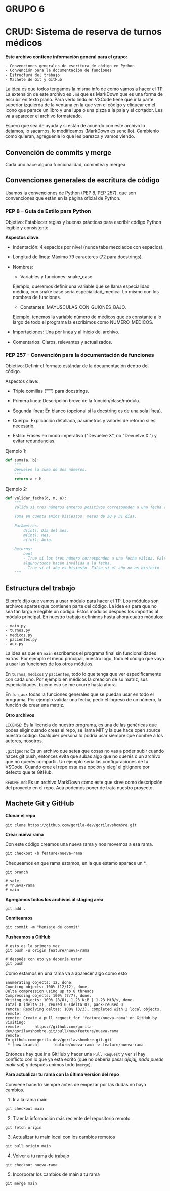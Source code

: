 # GRUPO 6
# CRUD: Sistema de reserva de turnos médicos

**Este archivo contiene información general para el grupo:**

    - Convenciones generales de escritura de código en Python
    - Convención para la documentación de funciones
    - Estructura del trabajo
    - Machete de Git y GitHub

La idea es que todos tengamos la misma info de como vamos a hacer el TP. La extensión de este archivo es `.md` que es MarkDown que es una forma de escribir en texto plano. Para verlo lindo en VSCode tiene que ir la parte superior izquierda de la ventana en la que ven el código y cliquear en el icono que parace un libro y una lupa o una pizza a la pala y el cortador. Les va a aparecer el archivo formateado.

Espero que sea de ayuda y si están de acuerdo con este archivo lo dejamos, lo sacamos, lo modificamos (MarkDown es sencillo). Cambienlo como quieran, agreguenle lo que les parezca y vamos viendo.

## Convención de commits y merge

Cada uno hace alguna funcionalidad, commitea y mergea.

## Convenciones generales de escritura de código

Usamos la convenciones de Python (PEP 8, PEP 257), que son convenciones que están en la página oficial de Python.

### PEP 8 – Guía de Estilo para Python

Objetivo: Establecer reglas y buenas prácticas para escribir código Python legible y consistente.

**Aspectos clave:**

- Indentación: 4 espacios por nivel (nunca tabs mezclados con espacios).

- Longitud de línea: Máximo 79 caracteres (72 para docstrings).

- Nombres:
    - Variables y funciones: snake_case.

     Ejemplo, queremos definir una variable que se llama especialidad médica, con snake case sería especialidad_medica. Lo mismo con los nombres de funciones.
    - Constantes: MAYUSCULAS_CON_GUIONES_BAJO.

    Ejemplo, tenemos la variable número de médicos que es constante a lo largo de todo el programa la escribimos como NUMERO_MEDICOS. 

- Importaciones: Una por línea y al inicio del archivo.
- Comentarios: Claros, relevantes y actualizados.

### PEP 257 -  Convención para la documentación de funciones

Objetivo: Definir el formato estándar de la documentación dentro del código.

Aspectos clave:

- Triple comillas (""") para docstrings.

- Primera línea: Descripción breve de la función/clase/módulo.

- Segunda línea: En blanco (opcional si la docstring es de una sola línea).

- Cuerpo: Explicación detallada, parámetros y valores de retorno si es necesario.

- Estilo: Frases en modo imperativo ("Devuelve X", no "Devuelve X.") y evitar redundancias.

Ejemplo 1:

```python
def suma(a, b):
    """
    Devuelve la suma de dos números.
    """
    return a + b
```

Ejemplo 2:

```python
def validar_fecha(d, m, a):
    """
    Valida si tres números enteros positivos corresponden a una fecha válida.

    Toma en cuenta anios bisiestos, meses de 30 y 31 días.

    Parámetros:
        d(int): Día del mes.
        m(int): Mes.
        a(int): Anio.

    Returns:
        bool
        - True si los tres número corresponden a una fecha válida. False si 
        alguno/todos hacen inválida a la fecha.
        - True si el año es bisiesto. False si el año no es bisiesto 
    """
```

## Estructura del trabajo

El profe dijo que vamos a usar módulo para hacer el TP. Los módulos son archivos apartes que contienen parte del código. La idea es para que no sea tan largo e ilegible un código. Estos módulos después los importas al módulo principal. En nuestro trabajo definimos hasta ahora cuatro módulos:

    - main.py
    - turnos.py
    - medicos.py
    - pacientes.py
    - aux.py

La idea es que en `main` escribamos el programa final sin funcionalidades extras. Por ejemplo el menú principal, nuestro logo, todo el código que vaya a usar las funciones de los otros módulos. 

En `turnos`, `medicos` y `pacientes`, todo lo que tenga que ver especificamente con cada uno. Por ejemplo en médicos la creacion de su matriz, sus especialidades, bueno eso se me ocurre hasta ahora. 

En `fun_aux` todas la funciones generales que se puedan usar en todo el programa. Por ejemplo validar una fecha, pedir el ingreso de un número, la función de crear una matriz.

**Otro archivos**

`LICENSE`: Es la licencia de nuestro programa, es una de las genéricas que podes eligir cuando creas el repo, se llama MIT y la que hace open source nuestro código. Cualquier persona lo podría usar siempre que nombre a los autores, nosotros.

`.gitignore`: Es un archivo que setea que cosas no vas a poder subir cuando haces git push, entonces evita que subas algo que no querés o un archivo que no querés compartir. Un ejemplo sería las configuraciones de tu VSCode. Cuando cree el repo esta esa opción y elegí el gitignore por defecto que te GitHub.

`README.md`: Es un archivo MarkDown como este que sirve como descripción del proyecto en el repo. Acá podemos poner de trata nuestro proyecto.

## Machete Git y GitHub

**Clonar el repo**

```shell
git clone https://github.com/gorila-dev/gorilavshombre.git
```
**Crear nueva rama**

Con este código creamos una nueva rama y nos movemos a esa rama.

```shell
git checkout -b feature/nueva-rama
```

Chequeamos en que rama estamos, en la que estamo aparace un *.

```shell
git branch

# sale:
# *nueva-rama
# main
```
**Agregamos todos los archivos al staging area**

```shell
git add .
```
**Comiteamos**

```shell
git commit -m "Mensaje de commit"
```

**Pusheamos a GitHub**

```shell
# esto es la primera vez
git push -u origin feature/nueva-rama

# después con eto ya debería estar
git push 
```
Como estamos en una rama va a aparecer algo como esto

```shell
Enumerating objects: 12, done.
Counting objects: 100% (12/12), done.
Delta compression using up to 8 threads
Compressing objects: 100% (7/7), done.
Writing objects: 100% (8/8), 1.23 KiB | 1.23 MiB/s, done.
Total 8 (delta 3), reused 0 (delta 0), pack-reused 0
remote: Resolving deltas: 100% (3/3), completed with 2 local objects.
remote: 
remote: Create a pull request for 'feature/nueva-rama' on GitHub by visiting:
remote:      https://github.com/gorila-dev/gorilavshombre.git/pull/new/feature/nueva-rama
remote: 
To github.com:gorila-dev/gorilavshombre.git.git
 * [new branch]      feature/nueva-rama -> feature/nueva-rama
```
Entonces hay que ir a GitHub y hacer una `Pull Request` y ver si hay conflicto con lo que ya esta ecrito (que no debería pasar *ajajaj, nada puede malir sal*) y después unimos todo (`merge`).

**Para actualizar tu rama con la última version del repo**

Conviene hacerlo siempre antes de empezar por las dudas no haya cambios.

1. Ir a la rama main
```shell
git checkout main
```

2. Traer la información más reciente del repositorio remoto

```shell
git fetch origin
```

3. Actualizar tu main local con los cambios remotos

```shell
git pull origin main
```

4. Volver a tu rama de trabajo

```shell
git checkout nueva-rama
```

5. Incorporar los cambios de main a tu rama
```shell
git merge main
```